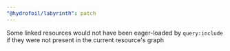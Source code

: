 ```yaml
---
"@hydrofoil/labyrinth": patch
---
```


Some linked resources would not have been eager-loaded by `query:include` if they were not present in the current resource's graph
